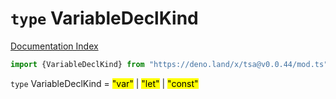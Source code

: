 # `type` VariableDeclKind

[Documentation Index](../README.md)

```ts
import {VariableDeclKind} from "https://deno.land/x/tsa@v0.0.44/mod.ts"
```

`type` VariableDeclKind = <mark>"var"</mark> | <mark>"let"</mark> | <mark>"const"</mark>